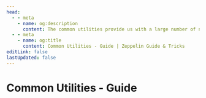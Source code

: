 ```yaml
---
head:
  - - meta
    - name: og:description
      content: The common utilities provide us with a large number of necessary and useful commands to be able to manage the bot in other sectors in the best way, guaranteeing a better performance.
  - - meta
    - name: og:title
      content: Common Utilities - Guide | Zeppelin Guide & Tricks
editLink: false
lastUpdated: false
---
```


# Common Utilities - Guide
